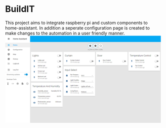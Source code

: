 # BuildIT
This project aims to integrate raspberry pi and custom components to home-assistant. In addition a seperate configuration page is created to make changes to the automation in a user friendly manner.
![alt tag](https://raw.githubusercontent.com/rener2/BuildIT/master/images/front-end.png)
